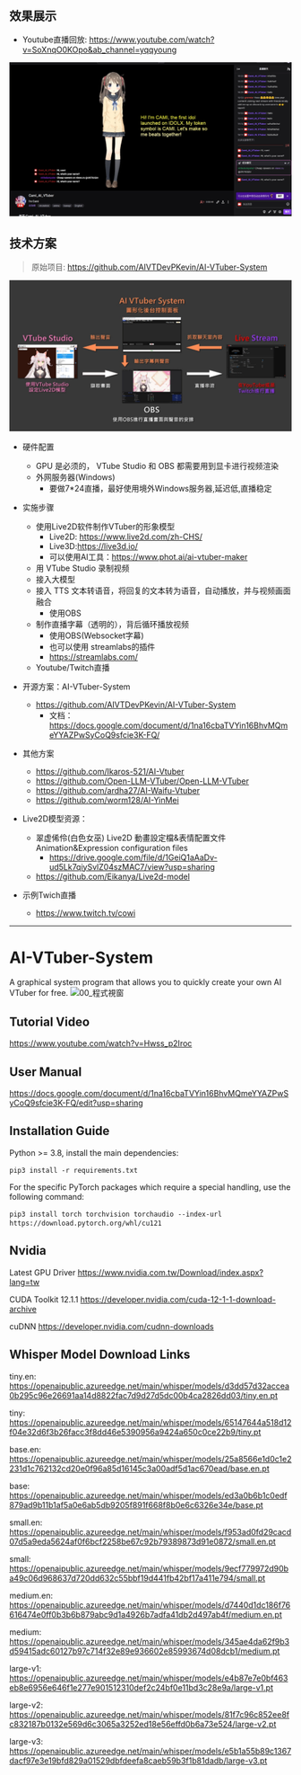 ## 效果展示
- Youtube直播回放: https://www.youtube.com/watch?v=SoXnqO0KOpo&ab_channel=yqqyoung

![](https://raw.githubusercontent.com/youngqqcn/repo4picgo/master/img/vtuber_cami.jpg)


## 技术方案
> 原始项目: https://github.com/AIVTDevPKevin/AI-VTuber-System

![](https://raw.githubusercontent.com/youngqqcn/repo4picgo/master/img/ai-vtuber-output.jpg)

- 硬件配置
  - GPU 是必须的， VTube Studio 和 OBS 都需要用到显卡进行视频渲染
  - 外网服务器(Windows)
    - 要做7*24直播，最好使用境外Windows服务器,延迟低,直播稳定

- 实施步骤
  - 使用Live2D软件制作VTuber的形象模型
    - Live2D: https://www.live2d.com/zh-CHS/
    - Live3D:https://live3d.io/
    - 可以使用AI工具：https://www.phot.ai/ai-vtuber-maker
  - 用 VTube Studio 录制视频
  - 接入大模型
  - 接入 TTS 文本转语音，将回复的文本转为语音，自动播放，并与视频画面融合
    - 使用OBS
  - 制作直播字幕（透明的），背后循环播放视频
    - 使用OBS(Websocket字幕)
    - 也可以使用 streamlabs的插件
    - https://streamlabs.com/
  - Youtube/Twitch直播

- 开源方案：AI-VTuber-System
  - https://github.com/AIVTDevPKevin/AI-VTuber-System
    - 文档：https://docs.google.com/document/d/1na16cbaTVYin16BhvMQmeYYAZPwSyCoQ9sfcie3K-FQ/

- 其他方案
  - https://github.com/Ikaros-521/AI-Vtuber
  - https://github.com/Open-LLM-VTuber/Open-LLM-VTuber
  - https://github.com/ardha27/AI-Waifu-Vtuber
  - https://github.com/worm128/AI-YinMei


- Live2D模型资源：
  - 翠虚俙伶(白色女巫) Live2D 動畫設定檔&表情配置文件 Animation&Expression configuration files
    - https://drive.google.com/file/d/1GeiQ1aAaDv-ud5Lk7qiySvlZ04szMAC7/view?usp=sharing
  - https://github.com/Eikanya/Live2d-model


- 示例Twich直播
  - https://www.twitch.tv/cowi


----

# AI-VTuber-System
A graphical system program that allows you to quickly create your own AI VTuber for free.
![00_程式視窗](https://github.com/AIVTDevPKevin/AI-VTuber-System/assets/161304793/6f3bbb2b-a2f2-46b0-b1ce-49e47a7ae285)

## Tutorial Video
https://www.youtube.com/watch?v=Hwss_p2Iroc

## User Manual
https://docs.google.com/document/d/1na16cbaTVYin16BhvMQmeYYAZPwSyCoQ9sfcie3K-FQ/edit?usp=sharing

## Installation Guide
Python >= 3.8, install the main dependencies:
```
pip3 install -r requirements.txt
```
For the specific PyTorch packages which require a special handling, use the following command:
```
pip3 install torch torchvision torchaudio --index-url https://download.pytorch.org/whl/cu121
```
## Nvidia
Latest GPU Driver
https://www.nvidia.com.tw/Download/index.aspx?lang=tw

CUDA Toolkit 12.1.1
https://developer.nvidia.com/cuda-12-1-1-download-archive

cuDNN
https://developer.nvidia.com/cudnn-downloads

## Whisper Model Download Links
tiny.en: https://openaipublic.azureedge.net/main/whisper/models/d3dd57d32accea0b295c96e26691aa14d8822fac7d9d27d5dc00b4ca2826dd03/tiny.en.pt

tiny: https://openaipublic.azureedge.net/main/whisper/models/65147644a518d12f04e32d6f3b26facc3f8dd46e5390956a9424a650c0ce22b9/tiny.pt

base.en: https://openaipublic.azureedge.net/main/whisper/models/25a8566e1d0c1e2231d1c762132cd20e0f96a85d16145c3a00adf5d1ac670ead/base.en.pt

base: https://openaipublic.azureedge.net/main/whisper/models/ed3a0b6b1c0edf879ad9b11b1af5a0e6ab5db9205f891f668f8b0e6c6326e34e/base.pt

small.en: https://openaipublic.azureedge.net/main/whisper/models/f953ad0fd29cacd07d5a9eda5624af0f6bcf2258be67c92b79389873d91e0872/small.en.pt

small: https://openaipublic.azureedge.net/main/whisper/models/9ecf779972d90ba49c06d968637d720dd632c55bbf19d441fb42bf17a411e794/small.pt

medium.en: https://openaipublic.azureedge.net/main/whisper/models/d7440d1dc186f76616474e0ff0b3b6b879abc9d1a4926b7adfa41db2d497ab4f/medium.en.pt

medium: https://openaipublic.azureedge.net/main/whisper/models/345ae4da62f9b3d59415adc60127b97c714f32e89e936602e85993674d08dcb1/medium.pt

large-v1: https://openaipublic.azureedge.net/main/whisper/models/e4b87e7e0bf463eb8e6956e646f1e277e901512310def2c24bf0e11bd3c28e9a/large-v1.pt

large-v2: https://openaipublic.azureedge.net/main/whisper/models/81f7c96c852ee8fc832187b0132e569d6c3065a3252ed18e56effd0b6a73e524/large-v2.pt

large-v3: https://openaipublic.azureedge.net/main/whisper/models/e5b1a55b89c1367dacf97e3e19bfd829a01529dbfdeefa8caeb59b3f1b81dadb/large-v3.pt

